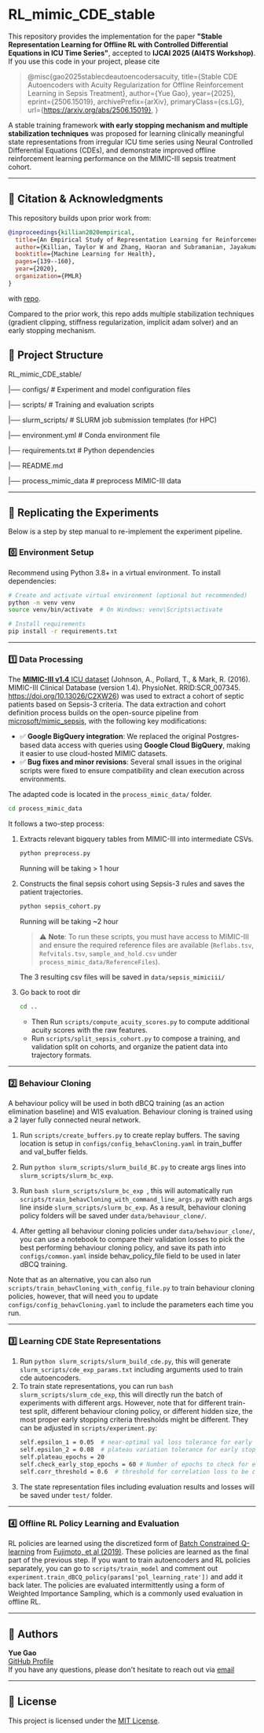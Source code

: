 
# RL_mimic_CDE_stable

This repository provides the implementation for the paper **"Stable Representation Learning for Offline RL with Controlled Differential Equations in ICU Time Series"**, accepted to **IJCAI 2025 (AI4TS Workshop)**.
If you use this code in your project, please cite 
> @misc{gao2025stablecdeautoencodersacuity,
      title={Stable CDE Autoencoders with Acuity Regularization for Offline Reinforcement Learning in Sepsis Treatment}, 
      author={Yue Gao},
      year={2025},
      eprint={2506.15019},
      archivePrefix={arXiv},
      primaryClass={cs.LG},
      url={https://arxiv.org/abs/2506.15019}, 
}

A stable training framework 
**with early stopping mechanism and multiple stabilization techniques** was proposed for learning clinically meaningful state representations from irregular ICU time series using Neural Controlled Differential Equations (CDEs), and demonstrate improved offline reinforcement learning performance on the MIMIC-III sepsis treatment cohort.

---
## 📖 Citation & Acknowledgments

This repository builds upon prior work from:

```bibtex
@inproceedings{killian2020empirical,
  title={An Empirical Study of Representation Learning for Reinforcement Learning in Healthcare},
  author={Killian, Taylor W and Zhang, Haoran and Subramanian, Jayakumar and Fatemi, Mehdi and Ghassemi, Marzyeh},
  booktitle={Machine Learning for Health},
  pages={139--160},
  year={2020},
  organization={PMLR}
}
```
with [repo](https://github.com/MLforHealth/rl_representations/tree/main).

Compared to the prior work, this repo adds multiple stabilization techniques (gradient clipping, stiffness regularization, implicit adam solver) and an early stopping mechanism.

## 🔧 Project Structure

RL_mimic_CDE_stable/

|── configs/ # Experiment and model configuration files

|── scripts/ # Training and evaluation scripts

|── slurm_scripts/ # SLURM job submission templates (for HPC)

|── environment.yml # Conda environment file

|── requirements.txt # Python dependencies

|── README.md

|── process_mimic_data # preprocess MIMIC-III data

---

## 🧪 Replicating the Experiments

Below is a step by step manual to re-implement the experiment pipeline.

### 0️⃣ Environment Setup

Recommend using Python 3.8+ in a virtual environment. To install dependencies:

```bash
# Create and activate virtual environment (optional but recommended)
python -m venv venv
source venv/bin/activate  # On Windows: venv\Scripts\activate

# Install requirements
pip install -r requirements.txt
```

---

### 1️⃣ Data Processing

The [**MIMIC-III v1.4** ICU dataset](https://physionet.org/content/mimiciii/1.4/) (Johnson, A., Pollard, T., & Mark, R. (2016). MIMIC-III Clinical Database (version 1.4). PhysioNet. RRID:SCR_007345. https://doi.org/10.13026/C2XW26) was used to extract a cohort of septic patients based on Sepsis-3 criteria. The data extraction and cohort definition process builds on the open-source pipeline from [microsoft/mimic_sepsis](https://github.com/microsoft/mimic_sepsis/tree/main), with the following key modifications:

- ✅ **Google BigQuery integration**: We replaced the original Postgres-based data access with queries using **Google Cloud BigQuery**, making it easier to use cloud-hosted MIMIC datasets.
- ✅ **Bug fixes and minor revisions**: Several small issues in the original scripts were fixed to ensure compatibility and clean execution across environments.

The adapted code is located in the `process_mimic_data/` folder. 
```bash
cd process_mimic_data
```

It follows a two-step process:

1. Extracts relevant bigquery tables from MIMIC-III into intermediate CSVs.
    ```bash
    python preprocess.py
    ```
    Running will be taking > 1 hour
2. Constructs the final sepsis cohort using Sepsis-3 rules and saves the patient trajectories.
    ```bash
    python sepsis_cohort.py
    ```
    Running will be taking ~2 hour

    > ⚠️ **Note**: To run these scripts, you must have access to MIMIC-III and ensure the required reference files are available (`Reflabs.tsv`, `Refvitals.tsv`, `sample_and_hold.csv` under `process_mimic_data/ReferenceFiles`).

    The 3 resulting csv files will be saved in `data/sepsis_mimiciii/` 
3. Go back to root dir
    ```bash
    cd ..
    ```
    - Then Run ```scripts/compute_acuity_scores.py``` to compute additional acuity scores with the raw features.
    - Run ```scripts/split_sepsis_cohort.py``` to compose a training, and validation split on cohorts, and organize the patient data into trajectory formats.

---

### 2️⃣ Behaviour Cloning 
A behaviour policy will be used in both dBCQ training (as an action elimination baseline) and WIS evaluation. Behaviour cloning is trained using a 2 layer fully connected neural network.

1. Run ```scripts/create_buffers.py``` to create replay buffers. The saving location is setup in ```configs/config_behavCloning.yaml``` in train_buffer and val_buffer fields.

2. Run ```python slurm_scripts/slurm_build_BC.py``` to create args lines into ```slurm_scripts/slurm_bc_exp```.
3. Run ```bash slurm_scripts/slurm_bc_exp ```, this will automatically run ```scripts/train_behavCloning_with_command_line_args.py``` with each args line inside ```slurm_scripts/slurm_bc_exp```. As a result, behaviour cloning policy folders will be saved under ```data/behaviour_clone/```.
4. After getting all behaviour cloning policies under ```data/behaviour_clone/```, you can use a notebook to compare their validation losses to pick the best performing behaviour cloning policy, and save its path into ```configs/common.yaml``` inside behav_policy_file field to be used in later dBCQ training.

Note that as an alternative, you can also run ```scripts/train_behavCloning_with_config_file.py``` to train behaviour cloning policies, however, that will need you to update ```configs/config_behavCloning.yaml``` to include the parameters each time you run.

---

### 3️⃣ Learning CDE State Representations
1. Run ```python slurm_scripts/slurm_build_cde.py```, this will generate ```slurm_scripts/cde_exp_params.txt``` including arguments used to train cde autoencoders.
2. To train state representations, you can run ```bash slurm_scripts/slurm_cde_exp```, this will directly run the batch of experiments with different args. However, note that for different train-test split, different behaviour cloning policy, or different hidden size, the most proper early stopping criteria thresholds might be different. They can be adjusted in ```scripts/experiment.py```:
    ```bash
    self.epsilon_1 = 0.05  # near-optimal val loss tolerance for early stopping criteria
    self.epsilon_2 = 0.08  # plateau variation tolerance for early stopping criteria
    self.plateau_epochs = 20
    self.check_early_stop_epochs = 60 # Number of epochs to check for early stopping criteria
    self.corr_threshold = 0.6  # threshold for correlation loss to be considered significant    
    ```
3. The state representation files including evaluation results and losses will be saved under ```test/``` folder.
---
### 4️⃣ Offline RL Policy Learning and Evaluation
RL policies are learned using the discretized form of [Batch Constrained Q-learning](https://github.com/sfujim/BCQ) from [Fujimoto, et al (2019)](https://arxiv.org/abs/1910.01708). These policies are learned as the final part of the previous step. 
If you want to train autoencoders and RL policies separately, you can go to `scripts/train_model` and comment out `experiment.train_dBCQ_policy(params['pol_learning_rate'])` and add it back later.
The policies are evaluated intermittently using a form of Weighted Importance Sampling, which is a commonly used evaluation in offline RL. 

---
## 👤 Authors

**Yue Gao**  
[GitHub Profile](https://github.com/GAOYUEtianc)  
If you have any questions, please don't hesitate to reach out via [email](mailto:gao12@ualberta.ca)

---

## 📄 License

This project is licensed under the [MIT License]((https://opensource.org/licenses/MIT)).
